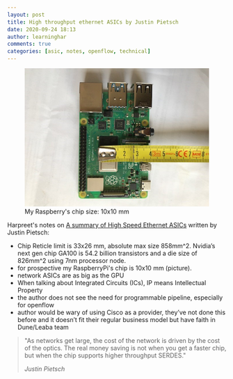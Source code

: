 ```yaml
---
layout: post
title: High throughput ethernet ASICs by Justin Pietsch
date: 2020-09-24 18:13
author: learninghar
comments: true
categories: [asic, notes, openflow, technical]
---
```

<!-- wp:image {"id":256,"sizeSlug":"large"} -->
<figure class="wp-block-image size-large"><img src="assets\imgs\soc-size.jpg" alt="" class="wp-image-256" /><figcaption>My Raspberry's chip size: 10x10 mm</figcaption></figure>
<!-- /wp:image -->

<!-- wp:paragraph -->
<p>Harpreet's notes on <a rel="noreferrer noopener" href="https://elegantnetwork.github.io/posts/A-Summary-of-Network-ASICs/" target="_blank">A summary of High Speed Ethernet ASICs</a> written by Justin Pietsch:</p>
<!-- /wp:paragraph -->

<!-- wp:list -->
<ul><li>Chip Reticle limit is 33x26 mm, absolute max size 858mm^2. Nvidia’s next gen chip GA100 is 54.2 billion transistors and a die size of 826mm^2 using 7nm processor node.</li><li>for prospective my RaspberryPi's chip is 10x10 mm (picture).</li><li>network ASICs are as big as the GPU</li><li>When talking about Integrated Circuits (ICs), IP means Intellectual Property</li><li>the author does not see the need for programmable pipeline, especially for openflow</li><li>author would be wary of using Cisco as a provider, they’ve not done this before and it doesn’t fit their regular business model but have faith in Dune/Leaba team</li></ul>
<!-- /wp:list -->

<!-- wp:quote -->
<blockquote class="wp-block-quote"><p>"As networks get large, the cost of the network is driven by the cost of the optics. The real money saving is not when you get a faster chip, but when the chip supports higher throughput SERDES."</p><cite>Justin Pietsch</cite></blockquote>
<!-- /wp:quote -->

<!-- wp:paragraph -->
<p></p>
<!-- /wp:paragraph -->
